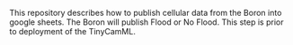 This repository describes how to publish cellular data from the Boron into google sheets. The Boron will publish Flood or No Flood. This step is prior to deployment of the TinyCamML. 
